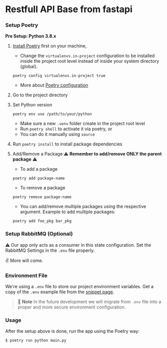 # Restfull API Base from fastapi

### Setup Poetry

**Pre Setup: Python 3.8.x**

1. [Install Poetry](https://python-poetry.org/docs/#installation) first on your machine,
   - Change the `virtualenvs.in-project` configuration to be installed inside the project root level instead of inside your system directory (global).
   ```
   poetry config virtualenvs.in-project true
   ```
   - More about [Poetry configuration](https://python-poetry.org/docs/configuration/)
2. Go to the project directory
3. Set Python version
   ```
   poetry env use /path/to/your/python
   ```
   - Make sure a new `.venv` folder create in the project root level
   - Run `poetry shell` to activate it via poetry, or
   - You can do it manually using `source`
4. Run `poetry install` to install package dependencies
5. Add/Remove a Package
⚠️ **Remember to add/remove ONLY the parent package** ⚠️

   - To add a package
   ```
   poetry add package-name
   ```
   - To remove a package
   ```
   poetry remove package-name
   ```

   - You can add/remove multiple packages using the respective argument.
     Example to add multiple packages:
   ```
   poetry add foo_pkg bar_pkg
   ```

### Setup RabbitMQ (Optional)
⚠️
Our app only acts as a consumer in this state configuration.
Set the RabbitMQ Settings in the `.env` file properly.

✌️ More will come.

### Environment File

We're using a `.env` file to store our project environment variables.
Get a copy of the `.env` example file from the [snippet page]().

> 📝 **Note**
> In the future development we will migrate from `.env` file
> into a proper and more secure environment configuration.

### Usage
After the setup above is done, run the app using the Poetry way:
```
$ poetry run python main.py
```